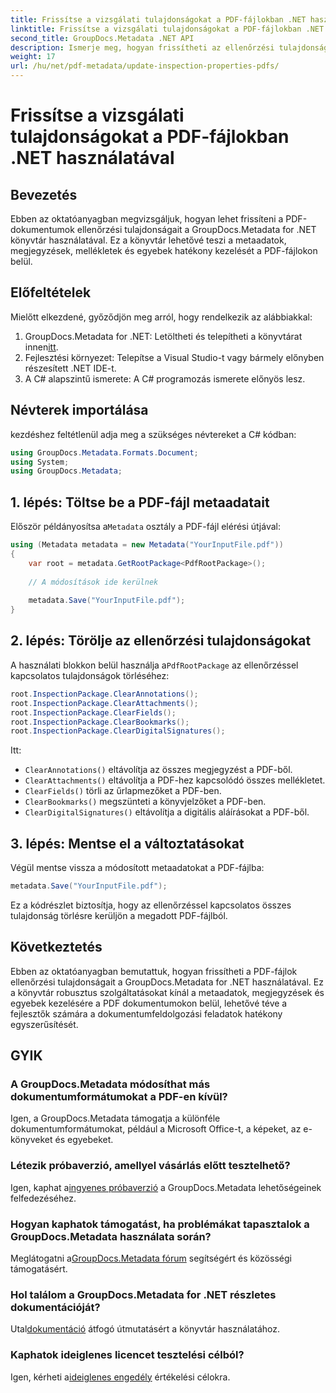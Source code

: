 ```yaml
---
title: Frissítse a vizsgálati tulajdonságokat a PDF-fájlokban .NET használatával
linktitle: Frissítse a vizsgálati tulajdonságokat a PDF-fájlokban .NET használatával
second_title: GroupDocs.Metadata .NET API
description: Ismerje meg, hogyan frissítheti az ellenőrzési tulajdonságokat PDF-dokumentumokban a GroupDocs.Metadata for .NET használatával. Hatékonyan kezelheti a metaadatokat és a megjegyzéseket a C# segítségével.
weight: 17
url: /hu/net/pdf-metadata/update-inspection-properties-pdfs/
---
```


# Frissítse a vizsgálati tulajdonságokat a PDF-fájlokban .NET használatával

## Bevezetés
Ebben az oktatóanyagban megvizsgáljuk, hogyan lehet frissíteni a PDF-dokumentumok ellenőrzési tulajdonságait a GroupDocs.Metadata for .NET könyvtár használatával. Ez a könyvtár lehetővé teszi a metaadatok, megjegyzések, mellékletek és egyebek hatékony kezelését a PDF-fájlokon belül.
## Előfeltételek
Mielőtt elkezdené, győződjön meg arról, hogy rendelkezik az alábbiakkal:
1.  GroupDocs.Metadata for .NET: Letöltheti és telepítheti a könyvtárat innen[itt](https://releases.groupdocs.com/metadata/net/).
2. Fejlesztési környezet: Telepítse a Visual Studio-t vagy bármely előnyben részesített .NET IDE-t.
3. A C# alapszintű ismerete: A C# programozás ismerete előnyös lesz.

## Névterek importálása
kezdéshez feltétlenül adja meg a szükséges névtereket a C# kódban:
```csharp
using GroupDocs.Metadata.Formats.Document;
using System;
using GroupDocs.Metadata;
```
## 1. lépés: Töltse be a PDF-fájl metaadatait
 Először példányosítsa a`Metadata` osztály a PDF-fájl elérési útjával:
```csharp
using (Metadata metadata = new Metadata("YourInputFile.pdf"))
{
    var root = metadata.GetRootPackage<PdfRootPackage>();
    
    // A módosítások ide kerülnek
    
    metadata.Save("YourInputFile.pdf");
}
```
## 2. lépés: Törölje az ellenőrzési tulajdonságokat
 A használati blokkon belül használja a`PdfRootPackage` az ellenőrzéssel kapcsolatos tulajdonságok törléséhez:
```csharp
root.InspectionPackage.ClearAnnotations();
root.InspectionPackage.ClearAttachments();
root.InspectionPackage.ClearFields();
root.InspectionPackage.ClearBookmarks();
root.InspectionPackage.ClearDigitalSignatures();
```
Itt:
- `ClearAnnotations()` eltávolítja az összes megjegyzést a PDF-ből.
- `ClearAttachments()` eltávolítja a PDF-hez kapcsolódó összes mellékletet.
- `ClearFields()` törli az űrlapmezőket a PDF-ben.
- `ClearBookmarks()` megszünteti a könyvjelzőket a PDF-ben.
- `ClearDigitalSignatures()` eltávolítja a digitális aláírásokat a PDF-ből.
## 3. lépés: Mentse el a változtatásokat
Végül mentse vissza a módosított metaadatokat a PDF-fájlba:
```csharp
metadata.Save("YourInputFile.pdf");
```
Ez a kódrészlet biztosítja, hogy az ellenőrzéssel kapcsolatos összes tulajdonság törlésre kerüljön a megadott PDF-fájlból.

## Következtetés
Ebben az oktatóanyagban bemutattuk, hogyan frissítheti a PDF-fájlok ellenőrzési tulajdonságait a GroupDocs.Metadata for .NET használatával. Ez a könyvtár robusztus szolgáltatásokat kínál a metaadatok, megjegyzések és egyebek kezelésére a PDF dokumentumokon belül, lehetővé téve a fejlesztők számára a dokumentumfeldolgozási feladatok hatékony egyszerűsítését.

## GYIK
### A GroupDocs.Metadata módosíthat más dokumentumformátumokat a PDF-en kívül?
Igen, a GroupDocs.Metadata támogatja a különféle dokumentumformátumokat, például a Microsoft Office-t, a képeket, az e-könyveket és egyebeket.
### Létezik próbaverzió, amellyel vásárlás előtt tesztelhető?
 Igen, kaphat a[ingyenes próbaverzió](https://releases.groupdocs.com/) a GroupDocs.Metadata lehetőségeinek felfedezéséhez.
### Hogyan kaphatok támogatást, ha problémákat tapasztalok a GroupDocs.Metadata használata során?
 Meglátogatni a[GroupDocs.Metadata fórum](https://forum.groupdocs.com/c/metadata/14) segítségért és közösségi támogatásért.
### Hol találom a GroupDocs.Metadata for .NET részletes dokumentációját?
 Utal[dokumentáció](https://tutorials.groupdocs.com/metadata/net/) átfogó útmutatásért a könyvtár használatához.
### Kaphatok ideiglenes licencet tesztelési célból?
 Igen, kérheti a[ideiglenes engedély](https://purchase.groupdocs.com/temporary-license/) értékelési célokra.